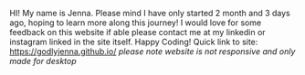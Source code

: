 HI! My name is Jenna. Please mind I have only started 2 month and 3 days ago, hoping to learn more along this journey! 
I would love for some feedback on this website if able please contact me at my linkedin or instagram linked in the site itself.
Happy Coding!
Quick link to site: https://godlyjenna.github.io/
*please note website is not responsive and only made for desktop*